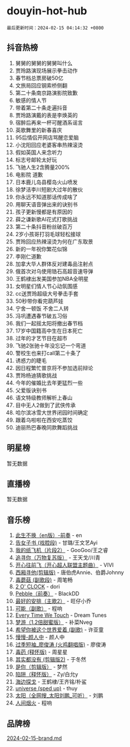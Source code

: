 # douyin-hot-hub

`最后更新时间：2024-02-15 04:14:32 +0800`

## 抖音热榜

1. 舅舅的舅舅的舅舅叫什么
1. 贾玲路演现场展示拳击动作
1. 春节档总票房破50亿
1. 文旅局回应钢索桥侧翻
1. 第二十条南京路演影院致歉
1. 敏感的情人节
1. 带着第二十条走遍抖音
1. 贾玲路演戴的表是李焕英的
1. 宿醉后再来一杯可醒酒系谣言
1. 英歌舞里的新春喜庆
1. 95后情侣开网店骂醒恋爱脑
1. 小沈阳回应老婆客串热辣滚烫
1. 假如英国人来念听力
1. 标志号邮轮太好玩
1. 飞驰人生2含腾量200%
1. 电影院 道歉
1. 日本鹿儿岛县樱岛火山喷发
1. 徐梦洁李川短剧大过年的散伙
1. 你永远不知道那话传成啥了
1. 用聊天语音弹出来的诀别书
1. 孩子更新慢都是有原因的
1. 薛之谦新歌AI花式打歌挑战
1. 第二十条抖音粉丝破百万
1. 2岁小孩哥打羽毛球轻松接球
1. 贾玲回应热辣滚烫为何在广东取景
1. 新的一年祝你繁花似锦
1. 李刚仁道歉
1. 加拿大华人群体反对建毒品注射点
1. 俄首次对乌使用锆石高超音速导弹
1. 王鹤棣出发美国参加NBA全明星
1. 女明星们情人节心动氛围感
1. cc送贾玲超级大号拳击手套
1. 50秒带你看完葫芦娃
1. 宁舍一顿饭 不舍二人转
1. 冯巩遭遇春节破五习俗
1. 我们一起摇太阳将撤出春节档
1. 17岁中国籍高中生在日本死亡
1. 过年的才艺节目在超市
1. 飞驰2张驰十年没忘记一个弯道
1. 警校生也来打call第二十条了
1. 诱惑力的睫毛
1. 因日程繁忙普京将不参加选前辩论
1. 贾玲杨迪猜歌挑战
1. 今年的催婚比去年更猛烈一些
1. 父爱版诀别书
1. 语文特级教师解析上春山
1. 目中无人2做到了武侠传承
1. 哈尔滨冰雪大世界闭园时间确定
1. 跟着乌啦啦在西安吃蒸饺
1. 迪丽热巴春晚同款舞蹈挑战

## 明星榜

暂无数据

## 直播榜

暂无数据

## 音乐榜

1. [此生不换（en版）-前奏](https://sf5-hl-cdn-tos.douyinstatic.com/obj/tos-cn-ve-2774/oMDvUGwhKrKYDEqXiMYEwxZqBWIJFA92CiLAO) - en
1. [告女子书 (戏腔段)](https://sf5-hl-cdn-tos.douyinstatic.com/obj/tos-cn-ve-2774/osCCzFxWgstBDi92ZfBB4ht7gQENBmQMAl0eI6) - 甘璐/王文艺Ayi
1. [我的纸飞机（片段2）](https://sf5-hl-cdn-tos.douyinstatic.com/obj/tos-cn-ve-2774/oM2ZrKcg2CD5AeRB2gkeXOFB1IxAGJdZPazYHf) - GooGoo/王之睿
1. [追寻你（万物复苏版）](https://sf6-cdn-tos.douyinstatic.com/obj/tos-cn-ve-2774/oYeAZJsbjIDit9APmBg8u6uDUQnHmoCf3gbo74) - 王天戈/川青
1. [开心往前飞（开心超人联盟主题曲）](https://sf3-cdn-tos.douyinstatic.com/obj/tos-cn-ve-2774/9d8fb7c82cf1421fb93a9fe925275e0a) - VIVI
1. [西厢寻他(剪辑版)](https://sf5-hl-cdn-tos.douyinstatic.com/obj/tos-cn-ve-2774/oUsAVfAQKlRNxEv5qxvIB8o5qmIWUcXbzJKJhw) - 唐伯虎Annie、伯爵Johnny
1. [毒蘑菇 (副歌段)](https://sf3-cdn-tos.douyinstatic.com/obj/tos-cn-ve-2774/ocDEUsfdLjxnlFXtfogBCiQCEqYB7QZgZ8VViM) - 周笔畅
1. [2 O' CLOCK](https://sf6-cdn-tos.douyinstatic.com/obj/tos-cn-ve-2774/oIUBICeqlYQHTigCBOnCMlwBZJkgiBjt1oDfbg) - dori
1. [Pebble（前奏）](https://sf5-hl-cdn-tos.douyinstatic.com/obj/tos-cn-ve-2774/5e6913036e674b34b92df6abd1361f00) - BlackDD
1. [最好的安排（主歌2）](https://sf5-hl-cdn-tos.douyinstatic.com/obj/tos-cn-ve-2774/oMMZX1DuHpMwgoDztBmZswgQnbCeeANZxBHkFY) - 旺仔小乔
1. [可能（副歌）](https://sf5-hl-cdn-tos.douyinstatic.com/obj/tos-cn-ve-2774/cde1731888894259b333569393c2fb51) - 程响
1. [Every Time We Touch](https://sf5-hl-cdn-tos.douyinstatic.com/obj/tos-cn-ve-2774/ogN6lUKQeBBfEVhIOMikG1CcJjugxk1tztZyhP) - Dream Tunes
1. [梦游（1.2倍甜蜜版）](https://sf3-cdn-tos.douyinstatic.com/obj/tos-cn-ve-2774/o4gyAUm8hwufoEABmwVIiQtHsFuGzAEEWtNMzo) - 补菜Nveg
1. [希望你被这个世界爱着 (副歌)](https://sf3-cdn-tos.douyinstatic.com/obj/tos-cn-ve-2774/oUHCmWQfZlE3QQBKBeD8rCFLpJzPgCpImhsxMt) - 许亚童
1. [慢慢-颜人中](https://sf5-hl-cdn-tos.douyinstatic.com/obj/tos-cn-ve-2774/ocjHNfBXdBxQNC8ZGAeoLMFTUgtBg8bkExunDC) - 颜人中
1. [过季短袖_廖俊涛 (火鸡翻唱版)](https://sf3-cdn-tos.douyinstatic.com/obj/tos-cn-ve-2774/ogQVJl0tRBKxQgZji7YClFEBrVDeHpPTWfCZbQ) - 廖俊涛
1. [毒药 (释怀版)](https://sf3-cdn-tos.douyinstatic.com/obj/tos-cn-ve-2774/oYILMEAzspdZBIzy4frJNB8ZHPHWAhiwowd4Ad) - 周星星
1. [其实都没有 (剪辑版2)](https://sf5-hl-cdn-tos.douyinstatic.com/obj/tos-cn-ve-2774/oEBNQenHZtBhxYjGgUDQk0BCHTigQafgFlbQ7k) - 于冬然
1. [是你（剪辑版）](https://sf5-hl-cdn-tos.douyinstatic.com/obj/tos-cn-ve-2774/46019dae783c4c969944217fe1cfafc4) - 梦然
1. [陷阱（释怀版）](https://sf5-hl-cdn-tos.douyinstatic.com/obj/tos-cn-ve-2774/oE8C21LeZrzKLDFfQYgMzx4GAIHageG5IzayY7) - Zy/白允y
1. [海边探戈](https://sf6-cdn-tos.douyinstatic.com/obj/tos-cn-ve-2774/os9gE0VQCGqt6VQkZDyBBYvfSDY0QFe3vVmubn) - 王鹤棣/王齐铭/朴鲨
1. [universe (sped up)](https://sf3-cdn-tos.douyinstatic.com/obj/tos-cn-ve-2774/oIQnurQLDCsdYeegkM4CKuVb23MZBXtX6QB8bv) - thuy
1. [太阳（全网搜_太阳刘鹏_可听）](https://sf5-hl-cdn-tos.douyinstatic.com/obj/tos-cn-ve-2774/ogWbyIQnlBFImVbeDocRdCIYtBHlbJXgfZMvgz) - 刘鹏
1. [人间烟火](https://sf5-hl-cdn-tos.douyinstatic.com/obj/tos-cn-ve-2774/947983139f35446684610238bba8e7a9) - 程响

## 品牌榜

[2024-02-15-brand.md](2024-02-15-brand.md)
